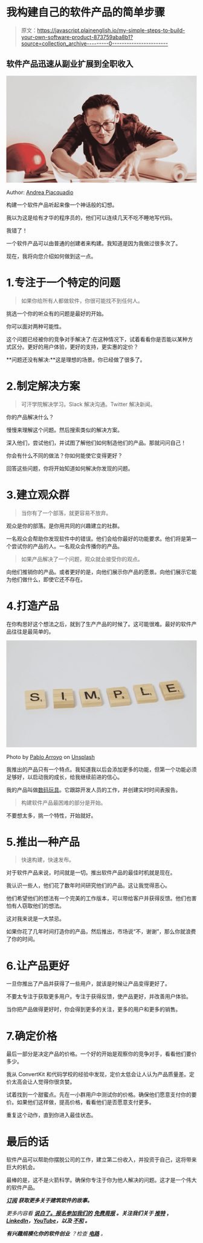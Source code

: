 # 我构建自己的软件产品的简单步骤

> 原文：<https://javascript.plainenglish.io/my-simple-steps-to-build-your-own-software-product-873759aba8b1?source=collection_archive---------0----------------------->

## 软件产品迅速从副业扩展到全职收入

![](img/28169612182390a80f69456c2d98fb16.png)

Author: [Andrea Piacquadio](https://www.pexels.com/sk-sk/photo/architekt-dizajner-ceruzka-inspiracia-3760532/)

构建一个软件产品听起来像一个神话般的幻想。

我以为这是给有才华的程序员的，他们可以连续几天不吃不睡地写代码。

我错了！

一个软件产品可以由普通的创建者来构建。我知道是因为我做过很多次了。

现在，我将向您介绍如何做到这一点。

# 1.专注于一个特定的问题

> 如果你给所有人都做软件，你很可能找不到任何人。

挑选一个你的听众有的问题是最好的开始。

你可以面对两种可能性。

这个问题已经被你的竞争对手解决了:在这种情况下，试着看看你是否能以某种方式区分。更好的用户体验，更好的支持，更实惠的定价？

**问题还没有解决:**这是理想的场景。你已经做了很多了。

# 2.制定解决方案

> 可汗学院解决学习。Slack 解决沟通。Twitter 解决新闻。

你的产品解决什么？

慢慢来理解这个问题。然后搜索类似的解决方案。

深入他们，尝试他们，并试图了解他们如何制造他们的产品。那就问问自己！

你会有什么不同的做法？你如何能使它变得更好？

回答这些问题，你将开始知道如何解决你发现的问题。

# 3.建立观众群

> 当你有了一个部落，就更容易不放弃。

观众是你的部落。是你用共同的兴趣建立的社群。

一名观众会帮助你发现软件中的错误。他们会给你最好的功能要求。他们将是第一个尝试你的产品的人。一名观众会传播你的产品。

> 如果产品解决了一个问题，观众就会接受你的观点。

向他们推销你的产品。或者更好的是，向他们展示你产品的愿景。向他们展示它能为他们做什么，即使它还不存在。

# 4.打造产品

在你构思好这个想法之后，就到了生产产品的时候了。这可能很难。最好的软件产品往往是最简单的。

![](img/ddecfa7b69fb5954a160dc24525d5ca9.png)

Photo by [Pablo Arroyo](https://unsplash.com/@pablogamedev?utm_source=medium&utm_medium=referral) on [Unsplash](https://unsplash.com?utm_source=medium&utm_medium=referral)

我推出的产品只有一个特点。我知道我以后会添加更多的功能，但第一个功能必须足够好，以启动我的成长，给我继续前进的信心。

我的产品叫做[数码玩具](https://github.com/marketplace/gitinerary)。它跟踪开发人员的工作，并创建实时时间表报告。

> 构建软件产品最困难的部分是开始。

不要想太多，挑一个特性，开始就好。

# 5.推出一种产品

> 快速构建，快速发布。

对于软件产品来说，时间就是一切。推出软件产品的最佳时机就是现在。

我认识一些人，他们花了数年时间研究他们的产品。这让我觉得恶心。

他们希望他们的想法有一个完美的工作版本，可以带给客户并获得反馈。他们也害怕有人窃取他们的想法。

这对我来说是一大禁忌。

如果你花了几年时间打造你的产品，然后推出，市场说“不，谢谢”，那么你就浪费了你的时间。

# 6.让产品更好

一旦你推出了产品并获得了一些用户，就该是时候让产品变得更好了。

不要太专注于获取更多用户。专注于获得反馈，使产品更好，并改善用户体验。

当你把产品做得更好时，你会得到更多的关注，更多的用户和更多的销售。

# 7.确定价格

最后一部分是决定产品的价格。一个好的开始是观察你的竞争对手，看看他们要价多少。

我从 ConvertKit 和代码学校的经验中发现，定价太低会让人认为产品质量差。定价太高会让人觉得你很贪婪。

试着找到一个甜蜜点。先在一小群用户中测试你的价格。确保他们愿意支付你的要价。如果他们这样做，提高价格，看看他们是否愿意支付更多。

重复这个动作，直到你进入最佳状态。

# 最后的话

软件产品可以帮助你摆脱公司的工作，建立第二份收入，并投资于自己，这将带来巨大的机会。

最棒的是，这不是火箭科学。确保你专注于你为他人解决的问题。这才是一个伟大的软件产品。

[***订阅***](https://bernardbad.medium.com/subscribe) ***获取更多关于建筑软件的故事。***

*更多内容看* [***说白了。报名参加我们的***](https://plainenglish.io/) **[***免费周报***](http://newsletter.plainenglish.io/) *。关注我们关于* [***推特***](https://twitter.com/inPlainEngHQ) ，[***LinkedIn***](https://www.linkedin.com/company/inplainenglish/)*，*[***YouTube***](https://www.youtube.com/channel/UCtipWUghju290NWcn8jhyAw)*，以及* [***不和***](https://discord.gg/GtDtUAvyhW) ***。*****

***有兴趣规模化你的软件创业*** *？检查* [***电路***](https://circuit.ooo?utm=publication-post-cta) *。*